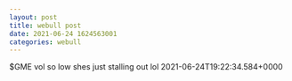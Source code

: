 ```yaml
--- 
layout: post 
title: webull post 
date: 2021-06-24 1624563001 
categories: webull 
--- 
```

$GME vol so low shes just stalling out lol	2021-06-24T19:22:34.584+0000